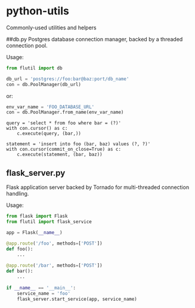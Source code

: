 # python-utils
Commonly-used utilities and helpers

##db.py
Postgres database connection manager, backed by a threaded connection pool.

Usage:

```python
from flutil import db

db_url = 'postgres://foo:bar@baz:port/db_name'
con = db.PoolManager(db_url)
```
or:

```python
env_var_name = 'FOO_DATABASE_URL'
con = db.PoolManager.from_name(env_var_name)
```

```python-utils
query = 'select * from foo where bar = (?)'
with con.cursor() as c:
	c.execute(query, (bar,))

statement = 'insert into foo (bar, baz) values (?, ?)'
with con.cursor(commit_on_close=True) as c:
	c.execute(statement, (bar, baz))
```

## flask_server.py
Flask application server backed by Tornado for multi-threaded connection handling.

Usage:

```python
from flask import Flask
from flutil import flask_service

app = Flask(__name__)

@app.route('/foo', methods=['POST'])
def foo():
	...
	
@app.route('/bar', methods=['POST'])
def bar():
	...
	
if __name__ == '__main__':
    service_name = 'foo'
    flask_server.start_service(app, service_name)	

